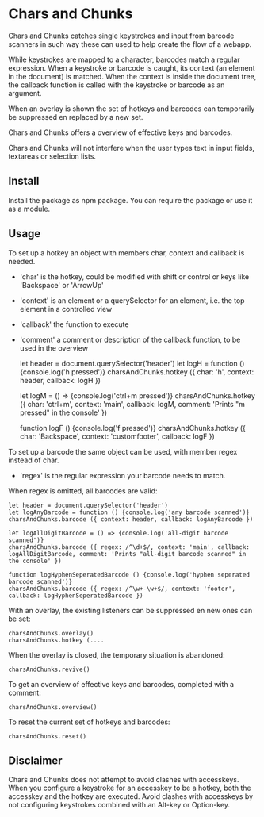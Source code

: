 # Chars and Chunks

Chars and Chunks catches single keystrokes and input from barcode scanners in
such way these can used to help create the flow of a webapp.

While keystrokes are mapped to a character, barcodes match a
regular expression. When a keystroke or barcode is caught, its context (an
element in the document) is matched. When the context is inside the document tree,
the callback function is called with the keystroke or barcode as an argument.

When an overlay is shown the set of hotkeys and barcodes can temporarily be
suppressed en replaced by a new set.

Chars and Chunks offers a overview of effective keys and barcodes.

Chars and Chunks will not interfere when the user types text in input fields,
textareas or selection lists.

## Install

Install the package as npm package. You can require the package or use it as
a module.

## Usage

To set up a hotkey an object with members char, context and callback is needed.
* 'char' is the hotkey, could be modified with shift or control or keys like 'Backspace' or 'ArrowUp'
* 'context' is an element or a querySelector for an element, i.e. the top element in a controlled view
* 'callback' the function to execute
* 'comment' a comment or description of the callback function, to be used in the overview

    let header = document.querySelector('header')
    let logH = function () {console.log('h pressed')}
    charsAndChunks.hotkey ({ char: 'h', context: header, callback: logH })

    let logM = () => {console.log('ctrl+m pressed')}
    charsAndChunks.hotkey ({ char: 'ctrl+m', context: 'main', callback: logM, comment: 'Prints "m pressed" in the console' })

    function logF () {console.log('f pressed')}
    charsAndChunks.hotkey ({ char: 'Backspace', context: 'customfooter', callback: logF })

To set up a barcode the same object can be used, with member regex instead of char.
* 'regex' is the regular expression your barcode needs to match.

When regex is omitted, all barcodes are valid:

    let header = document.querySelector('header')
    let logAnyBarcode = function () {console.log('any barcode scanned')}
    charsAndChunks.barcode ({ context: header, callback: logAnyBarcode })

    let logAllDigitBarcode = () => {console.log('all-digit barcode scanned')}
    charsAndChunks.barcode ({ regex: /^\d+$/, context: 'main', callback: logAllDigitBarcode, comment: 'Prints "all-digit barcode scanned" in the console' })

    function logHyphenSeperatedBarcode () {console.log('hyphen seperated barcode scanned')}
    charsAndChunks.barcode ({ regex: /^\w+-\w+$/, context: 'footer', callback: logHyphenSeperatedBarcode })

With an overlay, the existing listeners can be suppressed en new ones can be set:

    charsAndChunks.overlay()
    charsAndChunks.hotkey (....

When the overlay is closed, the temporary situation is abandoned:

    charsAndChunks.revive()

To get an overview of effective keys and barcodes, completed with a comment:

    charsAndChunks.overview()

To reset the current set of hotkeys and barcodes:

    charsAndChunks.reset()

## Disclaimer

Chars and Chunks does not attempt to avoid clashes with accesskeys. When you
configure a keystroke for an accesskey to be a hotkey, both the accesskey and
the hotkey are executed. Avoid clashes with accesskeys by not configuring
keystrokes combined with an Alt-key or Option-key.
